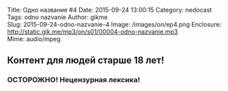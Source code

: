 Title: Одно название #4
Date: 2015-09-24 13:00:15
Category: nedocast  
Tags: odno nazvanie
Author: gikme  
Slug: 2015-09-24-odno-nazvanie-4
Image: /images/on/ep4.png
Enclosure: http://static.gik.me/mp3/on/s01/00004-odno-nazvanie.mp3  
Mime: audio/mpeg

## Контент для людей старше 18 лет!

### ОСТОРОЖНО! Нецензурная лексика!
